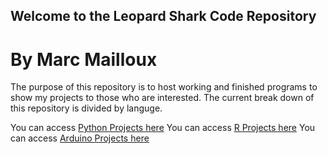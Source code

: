 ## Welcome to the Leopard Shark Code Repository 
# By Marc Mailloux
The purpose of this repository is to host working and finished programs to show my projects to those who are interested.
The current break down of this repository is divided by languge. 

You can access [Python Projects here]()
You can access [R Projects here]()
You can access [Arduino Projects here]()

